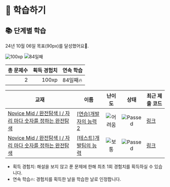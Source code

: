 # 📖 학습하기

## 📚 단계별 학습
24년 10월 06일 목표(90px)를 달성했어요🥳.

![100xp](https://img.shields.io/badge/EXP-100xp-%235cb85c.svg?for-the-badge)
![84일째](https://img.shields.io/badge/연속학습-84일째-%23E34F26.svg?for-the-badge)

|총 문제수|획득 경험치|연속 학습|
|---:|---:|---|
2|100xp|84일째🔥|

|교재|이름|난이도|상태|최근 제출 코드|
|---|---|:---:|:---:|---|
|[Novice Mid / 완전탐색 I / 자리 마다 숫자를 정하는 완전탐색](https://www.codetree.ai/missions?missionId=5)|[[연습]개발자의 능력 2](https://www.codetree.ai/missions/5/problems/ability-of-developer-2)|![어려움][hard]|![Passed][passed]|[링크](https://github.com/Yoo-han-jun/codetree-TILs/blob/main/241006/%EA%B0%9C%EB%B0%9C%EC%9E%90%EC%9D%98%20%EB%8A%A5%EB%A0%A5%202/ability-of-developer-2.py)|
|[Novice Mid / 완전탐색 I / 자리 마다 숫자를 정하는 완전탐색](https://www.codetree.ai/missions?missionId=5)|[[테스트]개발팀의 능력](https://www.codetree.ai/missions/5/problems/the-capabilities-of-the-development-team)|![보통][medium]|![Passed][passed]|[링크](https://github.com/Yoo-han-jun/codetree-TILs/blob/main/241006/%EA%B0%9C%EB%B0%9C%ED%8C%80%EC%9D%98%20%EB%8A%A5%EB%A0%A5/the-capabilities-of-the-development-team.py)|


* 획득 경험치: 해설을 보지 않고 푼 문제에 한해 최초 1회 경험치를 획득하실 수 있습니다.
* 연속 학습🔥: 경험치를 획득한 날을 학습한 날로 인정합니다.










[b5]: https://img.shields.io/badge/Bronze_5-%235D3E31.svg
[b4]: https://img.shields.io/badge/Bronze_4-%235D3E31.svg
[b3]: https://img.shields.io/badge/Bronze_3-%235D3E31.svg
[b2]: https://img.shields.io/badge/Bronze_2-%235D3E31.svg
[b1]: https://img.shields.io/badge/Bronze_1-%235D3E31.svg
[s5]: https://img.shields.io/badge/Silver_5-%23394960.svg
[s4]: https://img.shields.io/badge/Silver_4-%23394960.svg
[s3]: https://img.shields.io/badge/Silver_3-%23394960.svg
[s2]: https://img.shields.io/badge/Silver_2-%23394960.svg
[s1]: https://img.shields.io/badge/Silver_1-%23394960.svg
[g5]: https://img.shields.io/badge/Gold_5-%23FFC433.svg
[g4]: https://img.shields.io/badge/Gold_4-%23FFC433.svg
[g3]: https://img.shields.io/badge/Gold_3-%23FFC433.svg
[g2]: https://img.shields.io/badge/Gold_2-%23FFC433.svg
[g1]: https://img.shields.io/badge/Gold_1-%23FFC433.svg
[p5]: https://img.shields.io/badge/Platinum_5-%2376DDD8.svg
[p4]: https://img.shields.io/badge/Platinum_4-%2376DDD8.svg
[p3]: https://img.shields.io/badge/Platinum_3-%2376DDD8.svg
[p2]: https://img.shields.io/badge/Platinum_2-%2376DDD8.svg
[p1]: https://img.shields.io/badge/Platinum_1-%2376DDD8.svg
[passed]: https://img.shields.io/badge/Passed-%23009D27.svg
[failed]: https://img.shields.io/badge/Failed-%23D24D57.svg
[easy]: https://img.shields.io/badge/쉬움-%235cb85c.svg?for-the-badge
[medium]: https://img.shields.io/badge/보통-%23FFC433.svg?for-the-badge
[hard]: https://img.shields.io/badge/어려움-%23D24D57.svg?for-the-badge